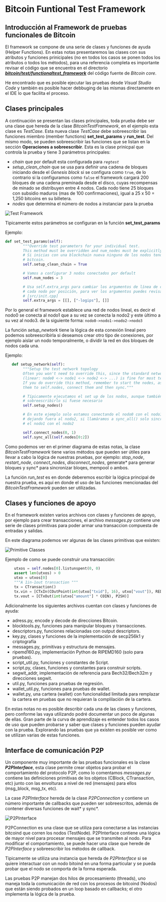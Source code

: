 # Bitcoin Funtional Test Framework

## Introducción al Framework de pruebas funcionales de Bitcoin

El framework se compone de una serie de clases y funciones de ayuda (Helper Functions). En estas notas presentaremos las clases con sus atributos y funciones prinicipales (no en todos los casos se ponen todos los atributos o todos los métodos), para una referencia completa es importante revisar el código que se encuentra en el directorio [**_bitcoin/test/functionaltest_framework_**](https://github.com/bitcoin/bitcoin/tree/master/test/functional) del código fuente de _Bitcoin core_. 

He encontrado que es posible ejecutar las pruebas desde _Visual Studio Code_ y también es posible hacer debbuging de las mismas directamente en el IDE lo que facilita el proceso.

## Clases principales

A continuación se presentan las clases principales, toda prueba debe ser una clase que hereda de la clase _BitcoinTestFramework_, en el ejemplo esta clase es _TestCase_.  Esta nueva clase _TestCase_ debe sobreescribir las funciones miembro (member functions) **set_test_params** y **run_test**. Del mismo modo, se pueden sobreescribir las funciones que se listan en la sección **Operaciones a sobreescribir**.  Esta es la clase prinicpal que controla la prueba y tiene 3 parámetros principales: 

* _chain_ que por default esta configurada para _`regtest`_ 
* _setup_clean_chain_ que se usa para definir una cadena de bloques iniciando desde el _Genesis block_ si se configura como `true`, de lo contrario si la configuramos como `false` el framework cargará 200 bloques de una cadena preminada desde el disco, cuyas recompensas de minado se distribuyen entre 4 nodos. Cada nodo tiene 25 bloques con subsidio maduros (mas de 100 confirmaciones), igual a 25 x 50 = 1,250 bitcoins en su billetera.
* _nodes_ que determina el número de nodos a instanciar para la prueba


![Test Framework](img/test-framework-main-classes.png)

Típicamente estos parámetros se configuran en la función **set_test_params**

Ejemplo:
``` python
def set_test_params(self):
        """Override test parameters for your individual test.
        This method must be overridden and num_nodes must be explicitly set."""
        # Si inicias con una blockchain nueva ninguno de los nodos tendrá 
        # bitcoin. 
        self.setup_clean_chain = True

        # Vamos a configurar 3 nodos conectados por default
        self.num_nodes = 3

        # Usa self.extra_args para cambiar los argumentos de línea de comado para
        # cada nodo por posición, para ver los argumentos puedes revisar el archivo
        # [src/init.cpp]
        self.extra_args = [[], ["-logips"], []]
```

Por lo general el framework establece una red de nodos lineal, es decir el nodo0 se conecta al nodo1 que a su vez se conecta la nodo2 y este ùltimo a su vez al nodo3. de la siguiente forma: `nodo0->nodo1->nodo2->nodo3`

La función _setup_newtork_ tiene la lógica de esta conexión lineal pero podemos sobreescribirla si deseamos crear otro tipo de conexiones, por ejemplo aislar un nodo temporalmente, o dividir la red en dos bloques de nodos cada una.

Ejemplo:

```python
   def setup_network(self):
        """Setup the test network topology
        Often you won't need to override this, since the standard network topology
        (linear: node0 <-> node1 <-> node2 <-> ...) is fine for most tests.
        If you do override this method, remember to start the nodes, assign
        them to self.nodes, connect them and then sync."""

        # Típicamente ejecutamos el set up de los nodos, aunque también podríamos 
        # sobreescribirlo si fuese necesario
        self.setup_nodes()

        # En este ejemplo solo estamos conectando el nodo0 con el nodo1
        # dejando fuera al nodo2, si llamáramos a sync_all() solo sincronizaría
        # el nodo1 con el nodo2

        self.connect_nodes(0, 1)
        self.sync_all(self.nodes[0:2])
```

Como podemos ver en el primer diagrama de estas notas, la clase _BitcoinTestFramework_ tiene varios métodos que pueden ser útiles para llevar a cabo la lógica de nuestras pruebas, por ejemplo: _stop_node_, _restart_node_, _connect_nodes_, _disconnect_nodes_, generate* para generar bloques y sync* para sincronizar bloqes, mempool o ambos.

La función _run_test_ es en donde deberemos escribir la lógica principal de nuestra prueba, es aquí en donde el uso de las funciones mencionadas del _BitcoinTestFramework_ pueden ser utilizadas. 

## Clases y funciones de apoyo

En el framework existen varios archivos con clases y funciones de apoyo, por ejemplo para crear transacciones, el archivo _messages.py_ contiene une serie de clases primitivas para poder armar una transaccion compuesta de entradas y salidas.

En este diagrama podemos ver algunas de las clases primitivas que existen:

![Primitive Classes](img/test-framework-primitives-classes.png)

Ejemplo de como se puede construir una transacción:

``` python
    utxos = self.nodes[0].listunspent(0, 0)
    assert len(utxos) > 0
    utxo = utxos[0]
    """A 1in-1out transaction """
    tx = CTransaction()
    tx.vin = [CTxIn(COutPoint(int(utxo["txid"], 16), utxo["vout"]), REDEEM_SCRIPT)]
    tx.vout = [CTxOut(int(utxo["amount"] * COIN), P2SH)]
```

Adicionalmente los siguientes archivos cuentan con clases y funciones de ayuda:
* adress.py, encode y decode de direcciones Bitcoin.
* blocktools.py, funciones para manipular bloques y transacciones.
* descriptors.py, funciones relacionadas con output descriptors.
* key.py, clases y funciones de la implementación de secp256k1 y criptografía
* messages.py, primitivas y estructura de mensajes.
* ripemd160.py, implementación Python de RIPEMD160 (solo para pruebas).
* script_util.py, funciones y constantes de Script.
* script.py, clases, funciones y constantes para construir scripts.
* segwit_addr, implementación de referencia para Bech32/Bech32m y direcciones segwit.
* util.py, funciones para pruebas de regresión.
* wallet_util.py, funciones para pruebas de wallet.
* wallet.py, una cartera (wallet) con funcionalidad limitada para remplazar la cartera en pruebas que no requieran la complilación de la cartera.

En estas notas no es posible describir cada una de las clases y funciones, pero conforme las vaya utilizando podré documentar un poco de algunas de ellas. Gran parte de la curva de aprendizaje es entender todos los casos de uso que pueden probarse y saber que clases y funciones pueden ayudar con la prueba. Explorando las pruebas que ya existen es posible ver como se utilizan varias de estas funciones.


## Interface de comunicación P2P

Un componente muy importante de las pruebas funcionales es la clase **_P2PInterface_**, esta clase permite crear objetos para probar el comportamiento del protocolo P2P, como lo comentamos _messages.py_ contiene las definiciones primitivas de los objetos (CBlock, CTransaction, etc) junto con las envolturas a nivel de red (mensajes) para ellos (msg_block, msg_tx, etc). 

La case _P2PInterface_ hereda de la clase _P2PConnection_ y contiene un número importante de callbacks que pueden ser sobreescritos, además de contener diversas funciones de wait* y sync*.

![P2PInterface](img/test-P2PInterface-class.png)

P2PConnection es una clase que se utiliza para conectarse a las instancias bitcoind que corren los nodos (TestNode). P2PInterface contiene una lógica de mayor nivel para procesar mensajes que se transmiten al nodo. Para modificar el comportamiento, se puede hacer una clase que herede de _P2PInterface_ y sobreescribir los métodos de callback.

Típicamente se utiliza una instancia que hereda de _P2PInterface_ si se quiere interactuar con un nodo bitoind en una forma particular y se pueda probar que el nodo se comporta de la forma esperada.  

Las pruebas P2P manejan dos hilos de procesamiento (threads), uno maneja toda la comunicación de red con los procesos de bitcoind (Nodos) que están siendo probados en un loop basado en callbacks; el otro implementa la lógica de la prueba.





